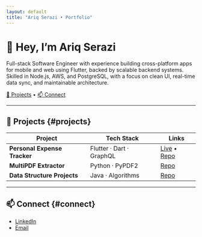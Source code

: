 ```yaml
---
layout: default
title: "Ariq Serazi • Portfolio"
---
```


<!-- Hero / Description -->
# 👋 Hey, I’m Ariq Serazi

Full-stack Software Engineer with experience building cross-platform apps for mobile and web using Flutter, backed by scalable backend systems. Skilled in Node.js, AWS, and PostgreSQL, with a focus on clean UI, real-time data sync, and maintainable architecture.

[🚀 Projects](#projects) • [📫 Connect](#connect)

---

## 🚀 Projects {#projects}

| Project                     | Tech Stack               | Links                                                   |
|-----------------------------|--------------------------|---------------------------------------------------------|
| **Personal Expense Tracker**| Flutter · Dart · GraphQL | [Live](https://trackwise.app) • [Repo](https://github.com/ariqserazi/personal_expense_tracker) |
| **MultiPDF Extractor**      | Python · PyPDF2          | [Repo](https://github.com/ariqserazi/multipdf_extractor)|
| **Data Structure Projects** | Java · Algorithms        | [Repo](https://github.com/ariqserazi/DataStructureProjects)|

---

## 📫 Connect {#connect}

- [LinkedIn](https://www.linkedin.com/in/ariq-serazi)
- [Email](mailto:ariq.serazi1@gmail.com)
